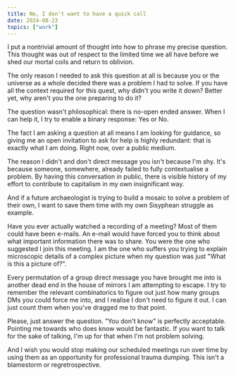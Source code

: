 ```yaml
---
title: No, I don't want to have a quick call
date: 2024-08-23
topics: ["work"]
---
```


I put a nontrivial amount of thought into how to phrase my precise question. This thought was out of respect to the limited time we all have before we shed our mortal coils and return to oblivion.

The only reason I needed to ask this question at all is because you or the universe as a whole decided there was a problem I had to solve. If you have all the context required for this quest, why didn't you write it down? Better yet, why aren't you the one preparing to do it?

The question wasn't philosophical: there is no-open ended answer. When I can help it, I try to enable a binary response: Yes or No.

The fact I am asking a question at all means I am looking for guidance, so giving me an open invitation to ask for help is highly redundant: that is exactly what I am doing. Right now, over a public medium.

The reason I didn't and don't direct message you isn't because I'm shy. It's because someone, somewhere, already failed to fully contextualise a problem. By having this conversation in public, there is visible history of my effort to contribute to capitalism in my own insignificant way.

And if a future archaeologist is trying to build a mosaic to solve a problem of their own, I want to save them time with my own Sisyphean struggle as example.

Have you ever actually watched a recording of a meeting? Most of them could have been e-mails. An e-mail would have forced you to think about what important information there was to share. You were the one who suggested I join this meeting. I am the one who suffers you trying to explain microscopic details of a complex picture when my question was just "What is this a picture of?".

Every permutation of a group direct message you have brought me into is another dead end in the house of mirrors I am attempting to escape. I try to remember the relevant combinatorics to figure out just how many groups DMs you could force me into, and I realise I don't need to figure it out. I can just count them when you've dragged me to that point.

Please, just answer the question. "You don't know" is perfectly acceptable. Pointing me towards who does know would be fantastic. If you want to talk for the sake of talking, I'm up for that when I'm not problem solving.

And I wish you would stop making our scheduled meetings run over time by using them as an opportunity for professional trauma dumping. This isn't a blamestorm or regretrospective.
